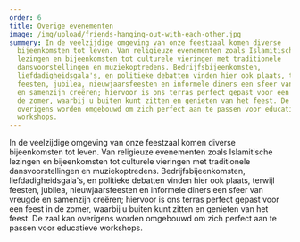 ```yaml
---
order: 6
title: Overige evenementen
image: /img/upload/friends-hanging-out-with-each-other.jpg
summery: In de veelzijdige omgeving van onze feestzaal komen diverse
  bijeenkomsten tot leven. Van religieuze evenementen zoals Islamitische
  lezingen en bijeenkomsten tot culturele vieringen met traditionele
  dansvoorstellingen en muziekoptredens. Bedrijfsbijeenkomsten,
  liefdadigheidsgala's, en politieke debatten vinden hier ook plaats, terwijl
  feesten, jubilea, nieuwjaarsfeesten en informele diners een sfeer van vreugde
  en samenzijn creëren; hiervoor is ons terras perfect gepast voor een feest in
  de zomer, waarbij u buiten kunt zitten en genieten van het feest. De zaal kan
  overigens worden omgebouwd om zich perfect aan te passen voor educatieve
  workshops.
---
```

In de veelzijdige omgeving van onze feestzaal komen diverse bijeenkomsten tot leven. Van religieuze evenementen zoals Islamitische lezingen en bijeenkomsten tot culturele vieringen met traditionele dansvoorstellingen en muziekoptredens. Bedrijfsbijeenkomsten, liefdadigheidsgala's, en politieke debatten vinden hier ook plaats, terwijl feesten, jubilea, nieuwjaarsfeesten en informele diners een sfeer van vreugde en samenzijn creëren; hiervoor is ons terras perfect gepast voor een feest in de zomer, waarbij u buiten kunt zitten en genieten van het feest. De zaal kan overigens worden omgebouwd om zich perfect aan te passen voor educatieve workshops.